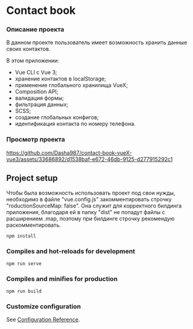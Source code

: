 # Contact book

### Описание проекта

В данном проекте пользователь имеет возможность хранить данные своих контактов.

В этом приложении:

- Vue CLI с Vue 3;
- хранение контактов в localStorage;
- применение глобального хранилища VueX;
- Composition API;
- валидация формы;
- фильтрация данных;
- SCSS;
- создание глобальных конфигов;
- идентификация контакта по номеру телефона.

### Просмотр проекта

https://github.com/Dasha987/contact-book-vueX-vue3/assets/33686892/d1538baf-e672-46db-9125-d277915292c1

## Project setup

Чтобы была возможность использовать проект под свои нужды, необходимо в файле "vue.config.js" закомментировать строчку "roductionSourceMap: false". Она служит для корректного билдинга приложения, благодаря ей в папку "dist" не попадут файлы с расширением .map, поэтому при билдинге строчку рекомендую раскомментировать.

```
npm install
```

### Compiles and hot-reloads for development

```
npm run serve
```

### Compiles and minifies for production

```
npm run build
```

### Customize configuration

See [Configuration Reference](https://cli.vuejs.org/config/).
